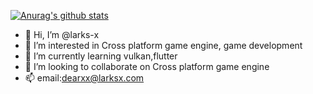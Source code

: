  [![Anurag's github stats](https://github-readme-stats.vercel.app/api?username=larks-x&count_private=true)](https://github.com/larks-x/larks)
 
<!--[![ReadMe Card](https://github-readme-stats.vercel.app/api/pin/?username=larks-x&repo=larks&show_owner=true)](https://github.com/larks-x/larks)-->
- 👋 Hi, I’m @larks-x
- 👀 I’m interested in Cross platform game engine, game development
- 🌱 I’m currently learning vulkan,flutter
- 💞️ I’m looking to collaborate on Cross platform game engine
- 📫 email:dearxx@larksx.com

<!---
larks-x/larks-x is a ✨ special ✨ repository because its `README.md` (this file) appears on your GitHub profile.
You can click the Preview link to take a look at your changes.
--->

